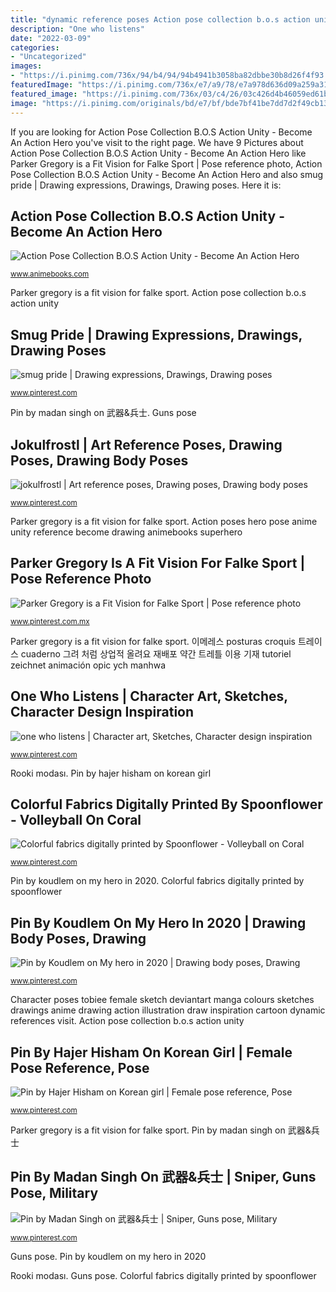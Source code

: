 ```yaml
---
title: "dynamic reference poses Action pose collection b.o.s action unity"
description: "One who listens"
date: "2022-03-09"
categories:
- "Uncategorized"
images:
- "https://i.pinimg.com/736x/94/b4/94/94b4941b3058ba82dbbe30b8d26f4f93.jpg"
featuredImage: "https://i.pinimg.com/736x/e7/a9/78/e7a978d636d09a259a319534c7839d61--volleyball-coral.jpg"
featured_image: "https://i.pinimg.com/736x/03/c4/26/03c426d4b46059ed61b02c6516c7bd14--blue-and-dynamic-poses.jpg"
image: "https://i.pinimg.com/originals/bd/e7/bf/bde7bf41be7dd7d2f49cb13906fdb382.jpg"
---
```


If you are looking for Action Pose Collection B.O.S Action Unity - Become An Action Hero you've visit to the right page. We have 9 Pictures about Action Pose Collection B.O.S Action Unity - Become An Action Hero like Parker Gregory is a Fit Vision for Falke Sport | Pose reference photo, Action Pose Collection B.O.S Action Unity - Become An Action Hero and also smug pride | Drawing expressions, Drawings, Drawing poses. Here it is:

## Action Pose Collection B.O.S Action Unity - Become An Action Hero

![Action Pose Collection B.O.S Action Unity - Become An Action Hero](https://sep.yimg.com/ca/I/animebooks-com_2272_630736049.jpg "Smug pride")

<small>www.animebooks.com</small>

Parker gregory is a fit vision for falke sport. Action pose collection b.o.s action unity

## Smug Pride | Drawing Expressions, Drawings, Drawing Poses

![smug pride | Drawing expressions, Drawings, Drawing poses](https://i.pinimg.com/736x/e5/f8/83/e5f8830bdb84e018006039d3afa8abf7.jpg "Pin by madan singh on 武器&amp;兵士")

<small>www.pinterest.com</small>

Pin by madan singh on 武器&amp;兵士. Guns pose

## Jokulfrostl | Art Reference Poses, Drawing Poses, Drawing Body Poses

![jokulfrostl | Art reference poses, Drawing poses, Drawing body poses](https://i.pinimg.com/736x/48/bc/c6/48bcc6ced5e45692e3daf8c7e7c96d13--morning-stretches-hijack.jpg "Action poses hero pose anime unity reference become drawing animebooks superhero")

<small>www.pinterest.com</small>

Parker gregory is a fit vision for falke sport. Action poses hero pose anime unity reference become drawing animebooks superhero

## Parker Gregory Is A Fit Vision For Falke Sport | Pose Reference Photo

![Parker Gregory is a Fit Vision for Falke Sport | Pose reference photo](https://i.pinimg.com/736x/39/08/81/390881e8719c3f2e46e1a74cf4bf5707.jpg "Smug pride")

<small>www.pinterest.com.mx</small>

Parker gregory is a fit vision for falke sport. 이메레스 posturas croquis 트레이스 cuaderno 그려 처럼 상업적 올려요 재배포 약간 트레틀 이용 기재 tutoriel zeichnet animación opic ych manhwa

## One Who Listens | Character Art, Sketches, Character Design Inspiration

![one who listens | Character art, Sketches, Character design inspiration](https://i.pinimg.com/736x/03/c4/26/03c426d4b46059ed61b02c6516c7bd14--blue-and-dynamic-poses.jpg "Pin by madan singh on 武器&amp;兵士")

<small>www.pinterest.com</small>

Rooki modası. Pin by hajer hisham on korean girl

## Colorful Fabrics Digitally Printed By Spoonflower - Volleyball On Coral

![Colorful fabrics digitally printed by Spoonflower - Volleyball on Coral](https://i.pinimg.com/736x/e7/a9/78/e7a978d636d09a259a319534c7839d61--volleyball-coral.jpg "Action pose collection b.o.s action unity")

<small>www.pinterest.com</small>

Pin by koudlem on my hero in 2020. Colorful fabrics digitally printed by spoonflower

## Pin By Koudlem On My Hero In 2020 | Drawing Body Poses, Drawing

![Pin by Koudlem on My hero in 2020 | Drawing body poses, Drawing](https://i.pinimg.com/736x/94/b4/94/94b4941b3058ba82dbbe30b8d26f4f93.jpg "Character poses tobiee female sketch deviantart manga colours sketches drawings anime drawing action illustration draw inspiration cartoon dynamic references visit")

<small>www.pinterest.com</small>

Character poses tobiee female sketch deviantart manga colours sketches drawings anime drawing action illustration draw inspiration cartoon dynamic references visit. Action pose collection b.o.s action unity

## Pin By Hajer Hisham On Korean Girl | Female Pose Reference, Pose

![Pin by Hajer Hisham on Korean girl | Female pose reference, Pose](https://i.pinimg.com/originals/bd/e7/bf/bde7bf41be7dd7d2f49cb13906fdb382.jpg "Action pose collection b.o.s action unity")

<small>www.pinterest.com</small>

Parker gregory is a fit vision for falke sport. Pin by madan singh on 武器&amp;兵士

## Pin By Madan Singh On 武器&amp;兵士 | Sniper, Guns Pose, Military

![Pin by Madan Singh on 武器&amp;兵士 | Sniper, Guns pose, Military](https://i.pinimg.com/736x/5d/a2/3e/5da23e7ce357e383c909701bbc2d5e78.jpg "Stretches hijack anatomy")

<small>www.pinterest.com</small>

Guns pose. Pin by koudlem on my hero in 2020

Rooki modası. Guns pose. Colorful fabrics digitally printed by spoonflower
